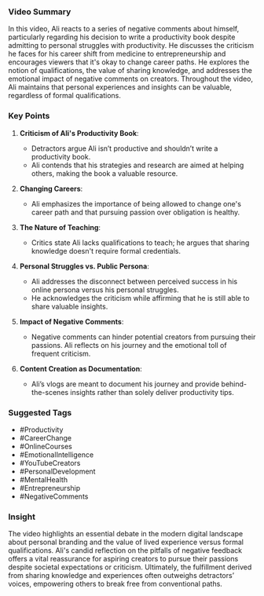 ### Video Summary
In this video, Ali reacts to a series of negative comments about himself, particularly regarding his decision to write a productivity book despite admitting to personal struggles with productivity. He discusses the criticism he faces for his career shift from medicine to entrepreneurship and encourages viewers that it's okay to change career paths. He explores the notion of qualifications, the value of sharing knowledge, and addresses the emotional impact of negative comments on creators. Throughout the video, Ali maintains that personal experiences and insights can be valuable, regardless of formal qualifications.

### Key Points
1. **Criticism of Ali's Productivity Book**:
   - Detractors argue Ali isn’t productive and shouldn’t write a productivity book.
   - Ali contends that his strategies and research are aimed at helping others, making the book a valuable resource.

2. **Changing Careers**:
   - Ali emphasizes the importance of being allowed to change one's career path and that pursuing passion over obligation is healthy.

3. **The Nature of Teaching**:
   - Critics state Ali lacks qualifications to teach; he argues that sharing knowledge doesn't require formal credentials.

4. **Personal Struggles vs. Public Persona**:
   - Ali addresses the disconnect between perceived success in his online persona versus his personal struggles.
   - He acknowledges the criticism while affirming that he is still able to share valuable insights.

5. **Impact of Negative Comments**:
   - Negative comments can hinder potential creators from pursuing their passions. Ali reflects on his journey and the emotional toll of frequent criticism.

6. **Content Creation as Documentation**:
   - Ali’s vlogs are meant to document his journey and provide behind-the-scenes insights rather than solely deliver productivity tips.

### Suggested Tags
- #Productivity
- #CareerChange
- #OnlineCourses
- #EmotionalIntelligence
- #YouTubeCreators
- #PersonalDevelopment
- #MentalHealth
- #Entrepreneurship
- #NegativeComments

### Insight
The video highlights an essential debate in the modern digital landscape about personal branding and the value of lived experience versus formal qualifications. Ali's candid reflection on the pitfalls of negative feedback offers a vital reassurance for aspiring creators to pursue their passions despite societal expectations or criticism. Ultimately, the fulfillment derived from sharing knowledge and experiences often outweighs detractors’ voices, empowering others to break free from conventional paths.
